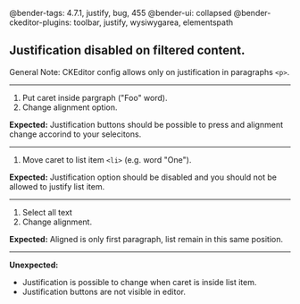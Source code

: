 @bender-tags: 4.7.1, justify, bug, 455
@bender-ui: collapsed
@bender-ckeditor-plugins: toolbar, justify, wysiwygarea, elementspath

## Justification disabled on filtered content.

General Note: CKEditor config allows only on justification in paragraphs `<p>`.

----
1. Put caret inside pargraph ("Foo" word).
1. Change alignment option.

**Expected:** Justification buttons should be possible to press and alignment change accorind to your selecitons.

----
1. Move caret to list item `<li>` (e.g. word "One").

**Expected:** Justification option should be disabled and you should not be allowed to justify list item.

----
1. Select all text
1. Change alignment.

**Expected:** Aligned is only first paragraph, list remain in this same position.

----
**Unexpected:**
* Justification is possible to change when caret is inside list item.
* Justification buttons are not visible in editor.
